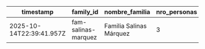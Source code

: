 | timestamp | family_id | nombre_familia | nro_personas | asistencia |
|---|---|---|---|---|
| 2025-10-14T22:39:41.957Z | fam-salinas-marquez | Familia Salinas Márquez | 3 | Sí |
